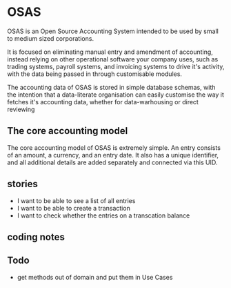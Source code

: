 # OSAS
OSAS is an Open Source Accounting System intended to be used by small to medium sized corporations.

It is focused on eliminating manual entry and amendment of accounting, instead relying on other operational software your company uses, such as trading systems, payroll systems, and invoicing systems to drive it's activity, with the data being passed in through customisable modules.

The accounting data of OSAS is stored in simple database schemas, with the intention that a data-literate organisation can easily customise the way it fetches it's accounting data, whether for data-warhousing or direct reviewing

## The core accounting model
The core accounting model of OSAS is extremely simple. An entry consists of an amount, a currency, and an entry date. It also has a unique identifier, and all additional details are added separately and connected via this UID.

## stories
* I want to be able to see a list of all entries
* I want to be able to create a transaction
* I want to check whether the entries on a transcation balance

## coding notes


## Todo
* get methods out of domain and put them in Use Cases
